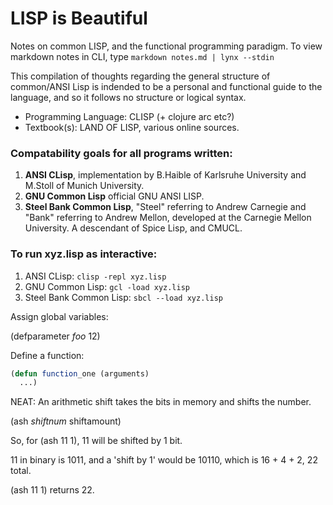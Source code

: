 # LISP is Beautiful
Notes on common LISP, and the functional programming paradigm.
To view markdown notes in CLI, type `markdown notes.md | lynx --stdin`

This compilation of thoughts regarding the general structure of common/ANSI Lisp is indended to be a personal and functional guide to the language, and so it follows no structure or logical syntax. 

* Programming Language: CLISP (+ clojure arc etc?)
* Textbook(s): LAND OF LISP, various online sources.

### Compatability goals for all programs written:
1. **ANSI CLisp**, implementation by B.Haible of Karlsruhe University and M.Stoll of Munich University.
2. **GNU Common Lisp** official GNU ANSI LISP. 
3. **Steel Bank Common Lisp**, "Steel" referring to Andrew Carnegie and "Bank" referring to Andrew Mellon, developed at the Carnegie Mellon University. A descendant of Spice Lisp, and CMUCL.

### To run xyz.lisp as interactive:
1. ANSI CLisp: `clisp -repl xyz.lisp`
2. GNU Common Lisp: `gcl -load xyz.lisp`
3. Steel Bank Common Lisp: `sbcl --load xyz.lisp`

Assign global variables:

(defparameter *foo* 12)


Define a function:

```lisp
(defun function_one (arguments)
  ...)
```


NEAT: An arithmetic shift takes the bits in memory and shifts the number.

(ash *shiftnum* shiftamount)

So, for (ash 11 1), 11 will be shifted by 1 bit.

11 in binary is 1011, and a 'shift by 1' would be 10110, which is 16 + 4 + 2, 22 total.

(ash 11 1) returns 22.


